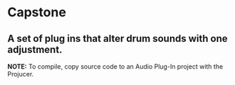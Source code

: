 # Capstone
A set of plug ins that alter drum sounds with one adjustment.
---
**NOTE:** To compile, copy source code to an Audio Plug-In project with the Projucer.
